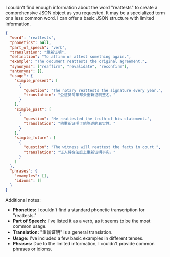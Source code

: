 I couldn't find enough information about the word "reattests" to create a comprehensive JSON object as you requested. It may be a specialized term or a less common word. I can offer a basic JSON structure with limited information.

```json
{
  "word": "reattests",
  "phonetics": null,
  "part_of_speech": "verb",
  "translation": "重新证明",
  "definition": "To affirm or attest something again.",
  "example": "The document reattests the original agreement.",
  "synonyms": ["reaffirm", "revalidate", "reconfirm"],
  "antonyms": [],
  "usage": {
    "simple_present": [
      {
        "question": "The notary reattests the signature every year.",
        "translation": "公证员每年都会重新证明签名。"
      }
    ],
    "simple_past": [
      {
        "question": "He reattested the truth of his statement.",
        "translation": "他重新证明了他陈述的真实性。"
      }
    ],
    "simple_future": [
      {
        "question": "The witness will reattest the facts in court.",
        "translation": "证人将在法庭上重新证明事实。"
      }
    ]
  },
  "phrases": {
    "examples": [],
    "idioms": []
  }
}
```

Additional notes:

*   **Phonetics:** I couldn't find a standard phonetic transcription for "reattests."
*   **Part of Speech:** I've listed it as a verb, as it seems to be the most common usage.
*   **Translation:** "重新证明" is a general translation.
*   **Usage:** I've included a few basic examples in different tenses.
*   **Phrases:** Due to the limited information, I couldn't provide common phrases or idioms. 